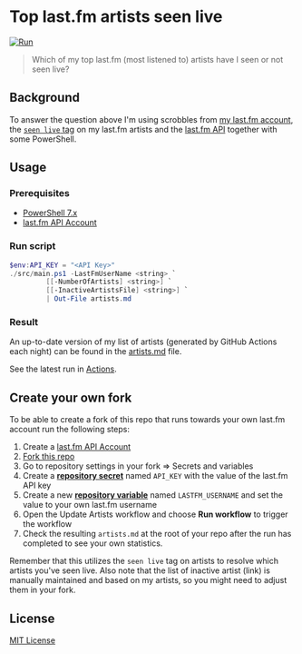 # Top last.fm artists seen live

[![Run](https://github.com/matsest/lastfm-artists-seen-live/actions/workflows/run.yaml/badge.svg?event=schedule)](https://github.com/matsest/lastfm-artists-seen-live/actions/workflows/run.yaml)

> Which of my top last.fm (most listened to) artists have I seen or not seen live?

## Background

To answer the question above I'm using scrobbles from [my last.fm account](https://www.last.fm/user/matsest), the [`seen live` tag](https://www.last.fm/tag/seen+live) on my last.fm artists and the [last.fm API](https://www.last.fm/api) together with some PowerShell.

## Usage

### Prerequisites

  - [PowerShell 7.x](https://docs.microsoft.com/en-us/powershell/scripting/install/installing-powershell)
  - [last.fm API Account](https://www.last.fm/api/account/create)

### Run script

```powershell
$env:API_KEY = "<API Key>"
./src/main.ps1 -LastFmUserName <string> `
         [[-NumberOfArtists] <string>] `
         [[-InactiveArtistsFile] <string>] `
         | Out-File artists.md
```

### Result

An up-to-date version of my list of artists (generated by GitHub Actions each night) can be found in the [artists.md](artists.md) file.

See the latest run in [Actions](https://github.com/matsest/lastfm-artists-seen-live/actions).

## Create your own fork

To be able to create a fork of this repo that runs towards your own last.fm account run the following steps:

1. Create a [last.fm API Account](https://www.last.fm/api/account/create)
1. [Fork this repo](https://github.com/matsest/lastfm-artists-seen-live/fork)
1. Go to repository settings in your fork => Secrets and variables
  1. Create a [**repository secret**](https://docs.github.com/en/actions/security-guides/using-secrets-in-github-actions#creating-secrets-for-a-repository) named `API_KEY` with the value of the last.fm API key
  1. Create a new [**repository variable**](https://docs.github.com/en/actions/learn-github-actions/variables#creating-configuration-variables-for-a-repository) named `LASTFM_USERNAME` and set the value to your own last.fm username
1. Open the Update Artists workflow and choose **Run workflow** to trigger the workflow
1. Check the resulting `artists.md` at the root of your repo after the run has completed to see your own statistics.

Remember that this utilizes the `seen live` tag on artists to resolve which artists you've seen live. Also note that the list of inactive artist (link) is manually maintained and based on my artists, so you might need to adjust them in your fork.

## License

[MIT License](./LICENSE)

